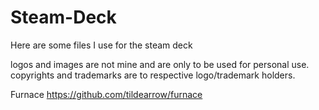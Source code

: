 # Steam-Deck
Here are some files I use for the steam deck

logos and images are not mine and are only to be used for personal use. copyrights and trademarks are to respective logo/trademark holders.

Furnace
https://github.com/tildearrow/furnace

